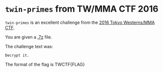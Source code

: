 # `twin-primes` from TW/MMA CTF 2016

`twin-primes` is an excellent challenge from the [2016 Tokyo Westerns/MMA CTF][twctf-2016].

You are given a [.7z][file] file.

The challenge text was:

	Decrypt it.

The format of the flag is TWCTF{FLAG}


[file]: twin-primes.7z-39a1a147cbf55d4d944f8eacdbdf4ee7a967dd70ef0eaaa0a1cee5c58c641483
[twctf-2016]: https://ctftime.org/event/336
